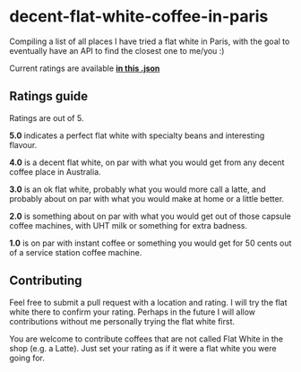 # decent-flat-white-coffee-in-paris
Compiling a list of all places I have tried a flat white in Paris, with the goal to eventually have an API to find the closest one to me/you :)

Current ratings are available [**in this .json**](https://github.com/nlml/decent-flat-white-coffee-in-paris/blob/main/src/ratings.json)

## Ratings guide

Ratings are out of 5.

**5.0** indicates a perfect flat white with specialty beans and interesting flavour.

**4.0** is a decent flat white, on par with what you would get from any decent coffee place in Australia.

**3.0** is an ok flat white, probably what you would more call a latte, and probably about on par with what you would make at home or a little better.

**2.0** is something about on par with what you would get out of those capsule coffee machines, with UHT milk or something for extra badness.

**1.0** is on par with instant coffee or something you would get for 50 cents out of a service station coffee machine.

## Contributing

Feel free to submit a pull request with a location and rating. I will try the flat white there to confirm your rating. Perhaps in the future I will allow contributions without me personally trying the flat white first.

You are welcome to contribute coffees that are not called Flat White in the shop (e.g. a Latte). Just set your rating as if it were a flat white you were going for.
